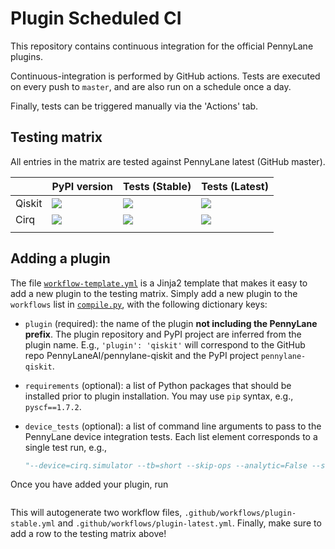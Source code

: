# Plugin Scheduled CI

This repository contains continuous integration for the official PennyLane plugins.

Continuous-integration is performed by GitHub actions. Tests are executed on every push to `master`,
and are also run on a schedule once a day.

Finally, tests can be triggered manually via the 'Actions' tab.

## Testing matrix

All entries in the matrix are tested against PennyLane latest (GitHub master).

|        | PyPI version                                                                                | Tests (Stable)                                                                                                                                                           | Tests (Latest)                                                                                                                                                           |
|:-------|:--------------------------------------------------------------------------------------------|:-------------------------------------------------------------------------------------------------------------------------------------------------------------------------|:-------------------------------------------------------------------------------------------------------------------------------------------------------------------------|
| Qiskit | ![](https://img.shields.io/pypi/v/pennylane-qiskit?color=green&label=%20&style=flat-square) | [![](https://github.com/PennyLaneAI/plugin-tests/workflows/qiskit-stable/badge.svg)](https://github.com/PennyLaneAI/plugin-tests/actions?query=workflow%3Aqiskit-stable) | [![](https://github.com/PennyLaneAI/plugin-tests/workflows/qiskit-latest/badge.svg)](https://github.com/PennyLaneAI/plugin-tests/actions?query=workflow%3Aqiskit-latest) |
| Cirq   | ![](https://img.shields.io/pypi/v/pennylane-cirq?color=green&label=%20&style=flat-square)   | [![](https://github.com/PennyLaneAI/plugin-tests/workflows/cirq-stable/badge.svg)](https://github.com/PennyLaneAI/plugin-tests/actions?query=workflow%3Acirq-stable)     | [![](https://github.com/PennyLaneAI/plugin-tests/workflows/cirq-latest/badge.svg)](https://github.com/PennyLaneAI/plugin-tests/actions?query=workflow%3Acirq-latest)     |
|        |                                                                                             |                                                                                                                                                                          |                                                                                                                                                                          |

## Adding a plugin

The file [`workflow-template.yml`](workflow-template.yml) is a Jinja2 template that makes it easy to
add a new plugin to the testing matrix. Simply add a new plugin to the `workflows` list in
[`compile.py`](compile.py), with the following dictionary keys:

* `plugin` (required): the name of the plugin **not including the PennyLane prefix**. The plugin
  repository and PyPI project are inferred from the plugin name. E.g., `'plugin': 'qiskit'` will
  correspond to the GitHub repo PennyLaneAI/pennylane-qiskit and the PyPI project
  `pennylane-qiskit`.

* `requirements` (optional): a list of Python packages that should be installed prior to plugin
  installation. You may use `pip` syntax, e.g., `pyscf==1.7.2`.

* `device_tests` (optional): a list of command line arguments to pass to the PennyLane device
  integration tests. Each list element corresponds to a single test run, e.g.,

  ```python "device_tests": [ "--device=cirq.simulator --tb=short --skip-ops --analytic=True",
  "--device=cirq.simulator --tb=short --skip-ops --analytic=False --shots=8000", ]
  ```

Once you have added your plugin, run

```console $ python compile.py
```

This will autogenerate two workflow files, `.github/workflows/plugin-stable.yml` and
`.github/workflows/plugin-latest.yml`. Finally, make sure to add a row to the testing matrix above!
